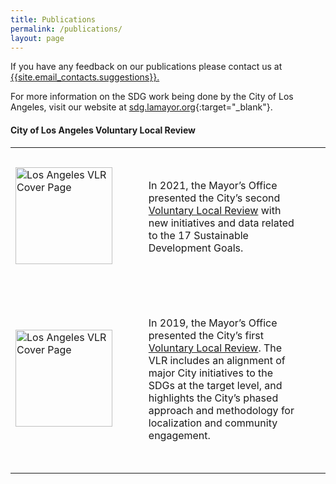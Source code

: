 ```yaml
---
title: Publications
permalink: /publications/
layout: page
---
```


If you have any feedback on our publications please contact us at <a href="mailto:{{site.email_contacts.suggestions}}">{{site.email_contacts.suggestions}}.</a> 

For more information on the SDG work being done by the City of Los Angeles, visit our website at [sdg.lamayor.org](http://sdg.lamayor.org){:target="_blank"}.

#### City of Los Angeles Voluntary Local Review
<table> 
    <tr>
        <td><img src="https://sdg.lamayor.org/sites/g/files/wph1756/files/2021-09/2021VLR-cover.png" alt="Los Angeles VLR Cover Page" style="height:154.8px;"/></td>
        <td style="padding:50px">In 2021, the Mayor’s Office presented the City’s second <a href="https://sdg.lamayor.org/2021VLR">Voluntary Local Review</a> with new initiatives and data related to the 17 Sustainable Development Goals.</td>
    </tr>
    <tr>
        <td><img src="https://images.squarespace-cdn.com/content/v1/5b4f63e14eddec374f416232/1564589944869-AWZOIZP5TOWM23O590E1/ke17ZwdGBToddI8pDm48kOCLKjLzX6iUpzpvKc6hZEN7gQa3H78H3Y0txjaiv_0fDoOvxcdMmMKkDsyUqMSsMWxHk725yiiHCCLfrh8O1z5QPOohDIaIeljMHgDF5CVlOqpeNLcJ80NK65_fV7S1Ufbfm8oEcZjtuw5EbFtwxlmUCt1Iq1gb94wbj_ncxpxSH3bqxw7fF48mhrq5Ulr0Hg/Los+Angeles+Voluntary+Local+Review+report+cover" alt="Los Angeles VLR Cover Page" style="height:154.8px;"/></td>
        <td style="padding:50px">In 2019, the Mayor’s Office presented the City’s first <a href="https://sdg.lamayor.org/sites/g/files/wph1131/f/LA%27s_Voluntary_Local_Review_of_SDGs_2019.pdf">Voluntary Local Review</a>. The VLR includes an alignment of major City initiatives to the SDGs at the target level, and highlights the City’s phased approach and methodology for localization and community engagement. </td> 
    </tr>
</table>
